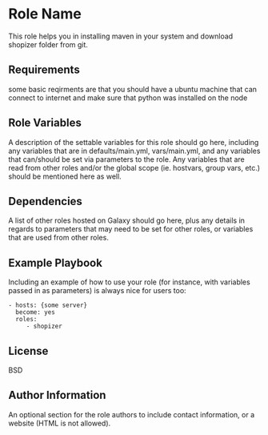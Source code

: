 Role Name
===========

This role helps you in installing maven in your system and download shopizer folder from git.

Requirements
------------

some basic reqirments are that you should have a ubuntu machine that can connect to internet and make sure that python was installed on the node

Role Variables
--------------

A description of the settable variables for this role should go here, including any variables that are in defaults/main.yml, vars/main.yml, and any variables that can/should be set via parameters to the role. Any variables that are read from other roles and/or the global scope (ie. hostvars, group vars, etc.) should be mentioned here as well.

Dependencies
------------

A list of other roles hosted on Galaxy should go here, plus any details in regards to parameters that may need to be set for other roles, or variables that are used from other roles.

Example Playbook
----------------

Including an example of how to use your role (for instance, with variables passed in as parameters) is always nice for users too:

    - hosts: {some server}
      become: yes
      roles:
         - shopizer

License
-------

BSD

Author Information
------------------

An optional section for the role authors to include contact information, or a website (HTML is not allowed).
